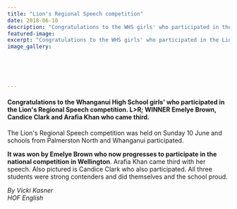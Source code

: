 ```yaml
---
title: "Lion's Regional Speech competition"
date: 2018-06-10
description: "Congratulations to the WHS girls' who participated in the Lion's Regional Speech competition..."
featured-image: 
excerpt: "Congratulations to the WHS girls' who participated in the Lion's Regional Speech competition. L>R; WINNER Emelye Brown, Candice Clark & Arafia Khan who came third."
image_gallery:
	
	
	
	
	
---
```


<h4>Congratulations to the Whanganui High School girls' who participated in the Lion's Regional Speech competition. L&gt;R; WINNER&nbsp;Emelye Brown, Candice Clark and Arafia Khan who came third.&nbsp;</h4>
<p>The Lion's Regional Speech competition was held on Sunday 10 June and schools from Palmerston North and Whanganui participated.</p>
<p><strong>It was won by Emelye Brown who now progresses to participate in the national competition in Wellington</strong>. Arafia Khan came third with her speech. Also pictured is Candice Clark who also participated. All three students were strong contenders and did themselves and the school proud.</p>
<p><em>By Vicki Kasner</em><br /><em>HOF English</em></p>

